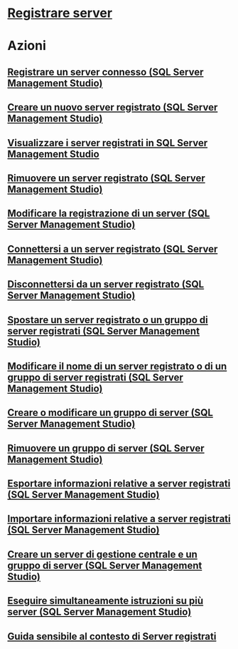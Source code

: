 # [Registrare server](register-servers.md)  

# Azioni
## [Registrare un server connesso (SQL Server Management Studio)](register-a-connected-server-sql-server-management-studio.md)  
## [Creare un nuovo server registrato (SQL Server Management Studio)](create-a-new-registered-server-sql-server-management-studio.md)  
## [Visualizzare i server registrati in SQL Server Management Studio](view-registered-servers-in-sql-server-management-studio.md)  
## [Rimuovere un server registrato (SQL Server Management Studio)](remove-a-registered-server-sql-server-management-studio.md)  
## [Modificare la registrazione di un server (SQL Server Management Studio)](change-a-server-s-registration-sql-server-management-studio.md)  
## [Connettersi a un server registrato (SQL Server Management Studio)](connect-to-a-registered-server-sql-server-management-studio.md)  
## [Disconnettersi da un server registrato (SQL Server Management Studio)](disconnect-from-a-registered-server-sql-server-management-studio.md)  
## [Spostare un server registrato o un gruppo di server registrati (SQL Server Management Studio)](move-a-registered-server-or-registered-server-group.md)  
## [Modificare il nome di un server registrato o di un gruppo di server registrati (SQL Server Management Studio)](change-the-name-of-registered-server-or-registered-server-group.md)  
## [Creare o modificare un gruppo di server (SQL Server Management Studio)](create-or-edit-a-server-group-sql-server-management-studio.md)  
## [Rimuovere un gruppo di server (SQL Server Management Studio)](remove-a-server-group-sql-server-management-studio.md)  
## [Esportare informazioni relative a server registrati (SQL Server Management Studio)](export-registered-server-information-sql-server-management-studio.md)  
## [Importare informazioni relative a server registrati (SQL Server Management Studio)](import-registered-server-information-sql-server-management-studio.md)  
## [Creare un server di gestione centrale e un gruppo di server (SQL Server Management Studio)](create-a-central-management-server-and-server-group.md)  
## [Eseguire simultaneamente istruzioni su più server (SQL Server Management Studio)](execute-statements-against-multiple-servers-simultaneously.md)  
## [Guida sensibile al contesto di Server registrati](registered-servers-f1-help.md)  

